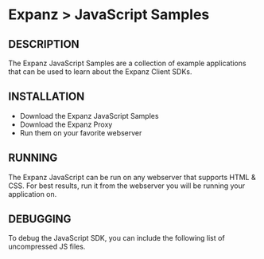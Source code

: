 Expanz > JavaScript Samples
====================================

## DESCRIPTION

The Expanz JavaScript Samples are a collection of example applications that can be used to learn about the Expanz Client SDKs.


## INSTALLATION

* Download the Expanz JavaScript Samples
* Download the Expanz Proxy
* Run them on your favorite webserver

## RUNNING

The Expanz JavaScript can be run on any webserver that supports HTML & CSS. For best results, run it from the webserver you will be running your application on.



## DEBUGGING

To debug the JavaScript SDK, you can include the following list of uncompressed JS files.

<script type="text/javascript" src="https://ajax.googleapis.com/ajax/libs/jquery/1.4.2/jquery.js"></script>
<script type="text/javascript" src="../../expanz-JavaScript-SDK/js/underscore.js" ></script>
<script type="text/javascript" src="../../expanz-JavaScript-SDK/js/json2.js" ></script>
<script type="text/javascript" src="../../expanz-JavaScript-SDK/js/backbone.js" ></script>
<script type="text/javascript" src="../../expanz-JavaScript-SDK/js/jquery.cookies.2.2.0.js"></script>
<script type="text/javascript" src="../../expanz-JavaScript-SDK/js/expanz.net.js?1308766139" ></script>
<script type="text/javascript" src="../../expanz-JavaScript-SDK/js/expanz.storage.js?1308766139" ></script>
<script type="text/javascript" src="../../expanz-JavaScript-SDK/js/expanz.model.js?1308766139" ></script>
<script type="text/javascript" src="../../expanz-JavaScript-SDK/js/expanz.model.data.js?1308766139" ></script>
<script type="text/javascript" src="../../expanz-JavaScript-SDK/js/expanz.view.js?1308766139" ></script>
<script type="text/javascript" src="../../expanz-JavaScript-SDK/js/expanz.factory.js?1308766139" ></script>
<script type="text/javascript" src="../../expanz-JavaScript-SDK/js/expanz.js?1308766139" ></script>

